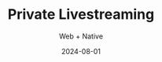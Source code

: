 ---
title: Private Livestreaming
subtitle: Web + Native
date: 2024-08-01
description: The FTL protocol was recently removed from most streaming software. With the help of some wonderful, modern WebRTC libraries I was able to write a new private streaming service for my friend group to use.
icon: todo.svg
---